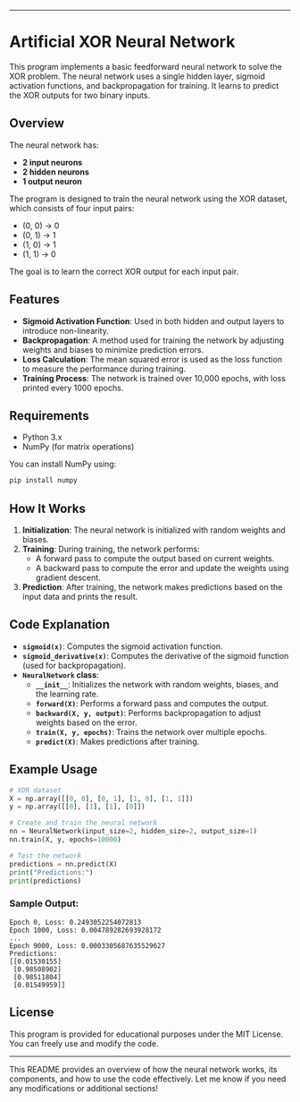
---

# Artificial XOR Neural Network

This program implements a basic feedforward neural network to solve the XOR problem. The neural network uses a single hidden layer, sigmoid activation functions, and backpropagation for training. It learns to predict the XOR outputs for two binary inputs.

## Overview

The neural network has:
- **2 input neurons**
- **2 hidden neurons**
- **1 output neuron**

The program is designed to train the neural network using the XOR dataset, which consists of four input pairs:
- (0, 0) -> 0
- (0, 1) -> 1
- (1, 0) -> 1
- (1, 1) -> 0

The goal is to learn the correct XOR output for each input pair.

## Features

- **Sigmoid Activation Function**: Used in both hidden and output layers to introduce non-linearity.
- **Backpropagation**: A method used for training the network by adjusting weights and biases to minimize prediction errors.
- **Loss Calculation**: The mean squared error is used as the loss function to measure the performance during training.
- **Training Process**: The network is trained over 10,000 epochs, with loss printed every 1000 epochs.

## Requirements

- Python 3.x
- NumPy (for matrix operations)

You can install NumPy using:

```bash
pip install numpy
```

## How It Works

1. **Initialization**: The neural network is initialized with random weights and biases.
2. **Training**: During training, the network performs:
   - A forward pass to compute the output based on current weights.
   - A backward pass to compute the error and update the weights using gradient descent.
3. **Prediction**: After training, the network makes predictions based on the input data and prints the result.

## Code Explanation

- **`sigmoid(x)`**: Computes the sigmoid activation function.
- **`sigmoid_derivative(x)`**: Computes the derivative of the sigmoid function (used for backpropagation).
- **`NeuralNetwork` class**:
  - **`__init__`**: Initializes the network with random weights, biases, and the learning rate.
  - **`forward(X)`**: Performs a forward pass and computes the output.
  - **`backward(X, y, output)`**: Performs backpropagation to adjust weights based on the error.
  - **`train(X, y, epochs)`**: Trains the network over multiple epochs.
  - **`predict(X)`**: Makes predictions after training.

## Example Usage

```python
# XOR dataset
X = np.array([[0, 0], [0, 1], [1, 0], [1, 1]])
y = np.array([[0], [1], [1], [0]])

# Create and train the neural network
nn = NeuralNetwork(input_size=2, hidden_size=2, output_size=1)
nn.train(X, y, epochs=10000)

# Test the network
predictions = nn.predict(X)
print("Predictions:")
print(predictions)
```

### Sample Output:

```
Epoch 0, Loss: 0.2493052254072813
Epoch 1000, Loss: 0.004789282693928172
...
Epoch 9000, Loss: 0.0003305687635529627
Predictions:
[[0.01530155]
 [0.98508902]
 [0.98511804]
 [0.01549959]]
```

## License

This program is provided for educational purposes under the MIT License. You can freely use and modify the code.

---

This README provides an overview of how the neural network works, its components, and how to use the code effectively. Let me know if you need any modifications or additional sections!
